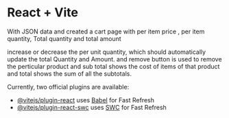 # React + Vite

With JSON data and created a cart page with per item price , per item quantity,
Total quantity and total amount

increase or decrease the per unit quantity, which should automatically update the total Quantity and Amount.
and remove button is used to remove the perticular product and sub total shows the cost of items of that product and total shows the sum of all the subtotals.


Currently, two official plugins are available:

- [@vitejs/plugin-react](https://github.com/vitejs/vite-plugin-react/blob/main/packages/plugin-react/README.md) uses [Babel](https://babeljs.io/) for Fast Refresh
- [@vitejs/plugin-react-swc](https://github.com/vitejs/vite-plugin-react-swc) uses [SWC](https://swc.rs/) for Fast Refresh
